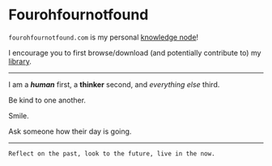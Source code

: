 # Fourohfournotfound

`fourohfournotfound.com` is my personal [knowledge
node](https://github.com/afkworks/spec-kn)!

I encourage you to first browse/download (and potentially contribute to)
my [library](https://library.fourohfournotfound.com).

---

I am a ***human*** first, a **thinker** second, and *everything else*
third.

Be kind to one another.

Smile. 

Ask someone how their day is going.

---

`Reflect on the past, look to the future, live in the now.`
